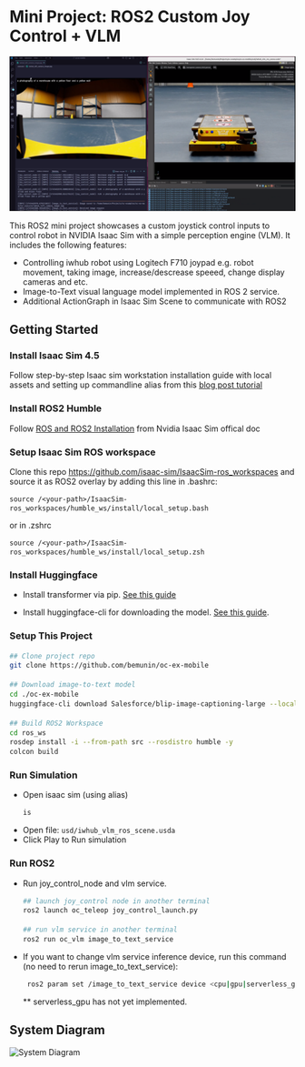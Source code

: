 # Mini Project: ROS2 Custom Joy Control + VLM

![Showcase image](docs/images/proj1-joycontrol-vlm.png "Showcase image")

This ROS2 mini project showcases a custom joystick control inputs to control robot in NVIDIA Isaac Sim with a simple perception engine (VLM). It includes the following features:
- Controlling iwhub robot using Logitech F710 joypad e.g. robot movement, taking image, increase/descrease speeed, change display cameras and etc. 
- Image-to-Text visual language model implemented in ROS 2 service.
- Additional ActionGraph in Isaac Sim Scene to communicate with ROS2 

## Getting Started

### Install Isaac Sim 4.5
Follow step-by-step Isaac sim workstation installation guide with local assets and setting up commandline alias from this [blog post tutorial](https://medium.com/@be.munin/speed-up-nvidia-isaac-sim-using-local-assets-a-complete-installation-guide-4121d823ec69)

### Install ROS2 Humble
Follow [ROS and ROS2 Installation](https://docs.isaacsim.omniverse.nvidia.com/latest/installation/install_ros.html) from Nvidia Isaac Sim offical doc

### Setup Isaac Sim ROS workspace
Clone this repo https://github.com/isaac-sim/IsaacSim-ros_workspaces and source it as ROS2 overlay by adding this line in .bashrc:
```
source /<your-path>/IsaacSim-ros_workspaces/humble_ws/install/local_setup.bash
```
or in .zshrc
```
source /<your-path>/IsaacSim-ros_workspaces/humble_ws/install/local_setup.zsh
```

### Install Huggingface
- Install transformer via pip. [See this guide](https://huggingface.co/docs/transformers/en/installation)
  
- Install huggingface-cli for downloading the model. [See this guide](https://huggingface.co/docs/huggingface_hub/main/en/guides/cli).

### Setup This Project
```bash
## Clone project repo
git clone https://github.com/bemunin/oc-ex-mobile

## Download image-to-text model
cd ./oc-ex-mobile
huggingface-cli download Salesforce/blip-image-captioning-large --local-dir ./.models/blip-image-captioning-large

## Build ROS2 Workspace
cd ros_ws
rosdep install -i --from-path src --rosdistro humble -y
colcon build
```
### Run Simulation
- Open isaac sim (using alias)
    ```bash
    is
    ```
- Open file: `usd/iwhub_vlm_ros_scene.usda`
- Click Play to Run simulation


### Run ROS2

- Run joy_control_node and vlm service.
    ```bash
    ## launch joy_control node in another terminal
    ros2 launch oc_teleop joy_control_launch.py

    ## run vlm service in another terminal
    ros2 run oc_vlm image_to_text_service

    ```
- If you want to change vlm service inference device, run this command (no need to rerun image_to_text_service):
  ```bash
   ros2 param set /image_to_text_service device <cpu|gpu|serverless_gpu>

    ```
    ** serverless_gpu has not yet implemented.

## System Diagram

![System Diagram](docs/images/proj1-system-diagram.png "System Diagram")
